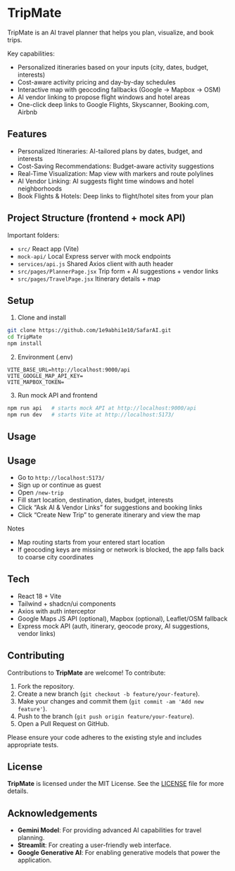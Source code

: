 # TripMate
TripMate is an AI travel planner that helps you plan, visualize, and book trips.

Key capabilities:
- Personalized itineraries based on your inputs (city, dates, budget, interests)
- Cost-aware activity pricing and day-by-day schedules
- Interactive map with geocoding fallbacks (Google → Mapbox → OSM)
- AI vendor linking to propose flight windows and hotel areas
- One-click deep links to Google Flights, Skyscanner, Booking.com, Airbnb

## Features

- Personalized Itineraries: AI-tailored plans by dates, budget, and interests
- Cost-Saving Recommendations: Budget-aware activity suggestions
- Real-Time Visualization: Map view with markers and route polylines
- AI Vendor Linking: AI suggests flight time windows and hotel neighborhoods
- Book Flights & Hotels: Deep links to flight/hotel sites from your plan

## Project Structure (frontend + mock API)

Important folders:
- `src/` React app (Vite)
- `mock-api/` Local Express server with mock endpoints
- `services/api.js` Shared Axios client with auth header
- `src/pages/PlannerPage.jsx` Trip form + AI suggestions + vendor links
- `src/pages/TravelPage.jsx` Itinerary details + map

## Setup

1) Clone and install
```bash
git clone https://github.com/1e9abhi1e10/SafarAI.git
cd TripMate
npm install
```

2) Environment (.env)
```env
VITE_BASE_URL=http://localhost:9000/api
VITE_GOOGLE_MAP_API_KEY=
VITE_MAPBOX_TOKEN=
```

3) Run mock API and frontend
```bash
npm run api   # starts mock API at http://localhost:9000/api
npm run dev   # starts Vite at http://localhost:5173/
```

## Usage

## Usage

- Go to `http://localhost:5173/`
- Sign up or continue as guest
- Open `/new-trip`
- Fill start location, destination, dates, budget, interests
- Click “Ask AI & Vendor Links” for suggestions and booking links
- Click “Create New Trip” to generate itinerary and view the map

Notes
- Map routing starts from your entered start location
- If geocoding keys are missing or network is blocked, the app falls back to coarse city coordinates

## Tech

- React 18 + Vite
- Tailwind + shadcn/ui components
- Axios with auth interceptor
- Google Maps JS API (optional), Mapbox (optional), Leaflet/OSM fallback
- Express mock API (auth, itinerary, geocode proxy, AI suggestions, vendor links)

## Contributing

Contributions to **TripMate** are welcome! To contribute:
1. Fork the repository.
2. Create a new branch (`git checkout -b feature/your-feature`).
3. Make your changes and commit them (`git commit -am 'Add new feature'`).
4. Push to the branch (`git push origin feature/your-feature`).
5. Open a Pull Request on GitHub.

Please ensure your code adheres to the existing style and includes appropriate tests.

## License

**TripMate** is licensed under the MIT License. See the [LICENSE](https://github.com/1e9abhi1e10/SafarAI/blob/master/LICENSE) file for more details.

## Acknowledgements

- **Gemini Model**: For providing advanced AI capabilities for travel planning.
- **Streamlit**: For creating a user-friendly web interface.
- **Google Generative AI**: For enabling generative models that power the application.

